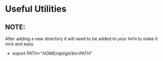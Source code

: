 Useful Utilities
================

NOTE:
-----

After adding a new directory it will need to be added to your `PATH` to make it nice and easy.

- export PATH="$HOME/opt/git/bin:$PATH"
